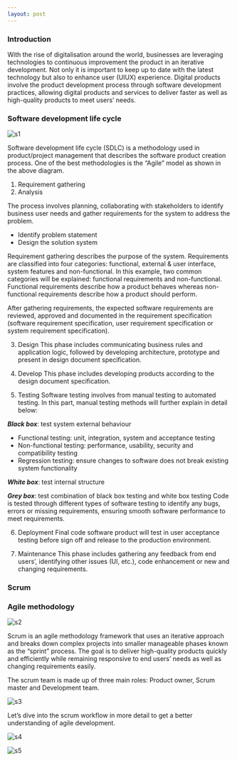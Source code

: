```yaml
---
layout: post
---
```

### Introduction
With the rise of digitalisation around the world, businesses are leveraging technologies to continuous improvement the product in an iterative development. Not only it is important to keep up to date with the latest technology but also to enhance user (UIUX) experience. Digital products involve the product development process through software development practices, allowing digital products and services to deliver faster as well as high-quality products to meet users’ needs.

### **Software development life cycle**
![s1](https://github.com/cshiyun/cshiyun.github.io/assets/48885389/bbafb434-5ae7-45a5-a4db-3cca2506828a)

Software development life cycle (SDLC) is a methodology used in product/project management that describes the software product creation process. One of the best methodologies is the “Agile” model as shown in the above diagram.
1. Requirement gathering
2. Analysis

The process involves planning, collaborating with stakeholders to identify business user needs and gather requirements for the system to address the problem.
- Identify problem statement
- Design the solution system

Requirement gathering describes the purpose of the system. Requirements are classified into four categories: functional, external & user interface, system features and non-functional. In this example, two common categories will be explained: functional requirements and non-functional. Functional requirements describe how a product behaves whereas non-functional requirements describe how a product should perform.

After gathering requirements, the expected software requirements are reviewed, approved and documented in the requirement specification (software requirement specification, user requirement specification or system requirement specification).

3. Design
This phase includes communicating business rules and application logic, followed by developing architecture, prototype and present in design document specification.

4. Develop
This phase includes developing products according to the design document specification.

5. Testing
Software testing involves from manual testing to automated testing. In this part, manual testing methods will further explain in detail below:

***Black box***: test system external behaviour
- Functional testing: unit, integration, system and acceptance testing
- Non-functional testing: performance, usability, security and compatibility testing
- Regression testing: ensure changes to software does not break existing system functionality

***White box***: test internal structure

***Grey box***: test combination of black box testing and white box testing
Code is tested through different types of software testing to identify any bugs, errors or missing requirements, ensuring smooth software performance to meet requirements.

6. Deployment
Final code software product will test in user acceptance testing before sign off and release to the production environment.

8. Maintenance
This phase includes gathering any feedback from end users’, identifying other issues (UI, etc.), code enhancement or new and changing requirements.

### **Scrum**
### **Agile methodology**

![s2](https://github.com/cshiyun/cshiyun.github.io/assets/48885389/fb65c6ff-5cb4-45b0-a457-0e94ee39d962)

Scrum is an agile methodology framework that uses an iterative approach and breaks down complex projects into smaller manageable phases known as the “sprint” process. The goal is to deliver high-quality products quickly and efficiently while remaining responsive to end users’ needs as well as changing requirements easily.

The scrum team is made up of three main roles: Product owner, Scrum master and Development team.

![s3](https://github.com/cshiyun/cshiyun.github.io/assets/48885389/add7cd55-818b-4852-a9ce-1312c273ea06)

Let’s dive into the scrum workflow in more detail to get a better understanding of agile development.

![s4](https://github.com/cshiyun/cshiyun.github.io/assets/48885389/7f9f1b3f-f8a7-420c-9db0-9c1317e904fe)

![s5](https://github.com/cshiyun/cshiyun.github.io/assets/48885389/70613cb2-deb8-446a-8d1b-d21e62168d1d)



